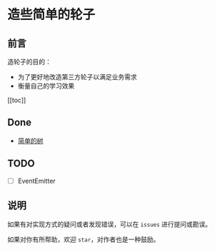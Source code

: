 # 造些简单的轮子

## 前言

造轮子的目的：
- 为了更好地改造第三方轮子以满足业务需求
- 衡量自己的学习效果

[[toc]]

## Done

- [简单的树](./examples/easyTree.html)

## TODO

- [ ] EventEmitter

## 说明

如果有对实现方式的疑问或者发现错误，可以在 `issues` 进行提问或勘误。

如果对你有所帮助，欢迎 `star`，对作者也是一种鼓励。